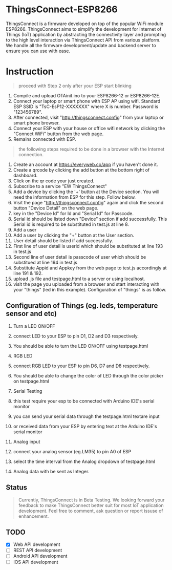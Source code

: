 # ThingsConnect-ESP8266
ThingsConnect is a firmware developed on top of the popular WiFi module ESP8266. ThingsConnect aims to simplify the development for Internet of Things (IoT) application by abstracting the connectivity layer and prompting to the high level interaction via ThingsConnect API from various platform. We handle all the firmware development/update and backend server to ensure you can use with ease.


#  Instruction

> proceed with Step 2 only after your ESP start blinking 

1. Compile and upload OTAinit.ino to your ESP8266-12 or ESP8266-12E.
2. Connect your laptop or smart phone with ESP AP using wifi. Standard ESP SSID is "TsC-EsP12-XXXXXXX" where X is number. Password is "123456789".
3. After connected, visit "http://thingsconnect.config" from your laptop or smart phone browser.
4. Connect your ESP with your house or office wifi network by clicking the "Connect WiFi" button from the web page.
5. Remains connected with ESP.

> the following steps required to be done in a browser with the Internet connection.

1. Create an account at https://everyweb.co/app if you haven't done it.
2. Create a qrcode by clicking the add button at the bottom right of dashboard. 
3. Click on the qr code your just created.
4. Subscribe to a service "EW ThingsConnect"
5. Add a device by clicking the '+' button at the Device section. You will need the information from ESP for this step. Follow below.
  1.  Visit the page "http://thingsconnect.config" again and click the second button "Device Detail" on the web page.
  2.  key in the "Device Id" for Id and "Serial Id" for Passcode.
  3.  Serial id should be listed down "Device" section if add successfully. This Serial id is required to be substituted in test.js at line 8.  
6. Add a user 
  1.  Add a user by clicking the "+" button at the User section. 
  2.  User detail should be listed if add successfully.
  3.  First line of user detail is userid which should be substituted at line 193 in test.js
  4.  Second line of user detail is passcode of user which should be substitued at line 194 in test.js
7. Substitute Appid and Appkey from the web page to test.js accordingly at line 191 & 192.
8. upload .js file and testpage.html to a server or using localhost.
9. visit the page you uploaded from a browser and start interacting with your "things" (led in this example). Configuration of "things" is as follow.

## Configuration of Things (eg. leds, temperature sensor and etc)

1. Turn a LED ON/OFF
  1. connect LED to your ESP to pin D1, D2 and D3 respectively.
  2. You should be able to turn the LED ON/OFF using testpage.html

2. RGB LED 
  1. connect RGB LED to your ESP to pin D6, D7 and D8 respectively.
  2. You should be able to change the color of LED through the color picker on testpage.html

3. Serial Testing
 1. this test require your esp to be connected with Arduino IDE's serial monitor
 2. you can send your serial data through the testpage.html textare input
 3. or received data from your ESP by entering text at the Arduino IDE's serial monitor

4. Analog input 
  1. connect your analog sensor (eg.LM35) to pin A0 of ESP
  2. select the time interval from the Analog dropdown of testpage.html
  3. Analog data with be sent as Integer.

## Status
> Currently, ThingsConnect is in Beta Testing. We looking forward your feedback to make ThingsConnect better suit for most IoT application development. Feel free to comment, ask question or report issuse of enhancement.

## TODO
- [x] Web API development
- [ ] REST API development
- [ ] Android API development
- [ ] IOS API development

